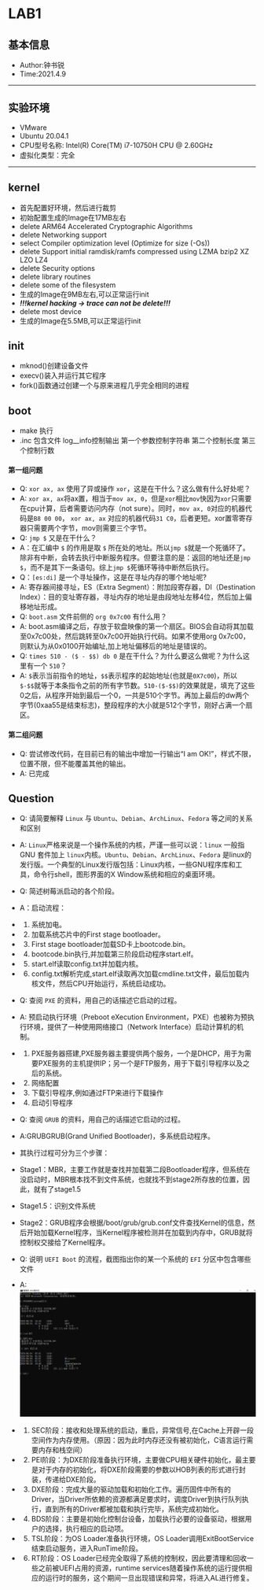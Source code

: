 # LAB1

## 基本信息
- Author:钟书锐 
- Time:2021.4.9
---

## 实验环境
- VMware
- Ubuntu 20.04.1
- CPU型号名称: Intel(R) Core(TM) i7-10750H CPU @ 2.60GHz
- 虚拟化类型：完全
---

## kernel

- 首先配置好环境，然后进行裁剪
- 初始配置生成的Image在17MB左右
- delete ARM64 Accelerated Cryptographic Algorithms 
- delete Networking support
- select Compiler optimization level (Optimize for size (-Os))
- delete Support initial ramdisk/ramfs compressed using LZMA bzip2 XZ LZO LZ4 
- delete Security options 
- delete library routines 
- delete some of the filesystem
- 生成的Image在9MB左右,可以正常运行init 
- ***!!!kernel hacking -> trace can not be delete!!!***
- delete most device
- 生成的Image在5.5MB,可以正常运行init

## init
- mknod()创建设备文件
- execv()装入并运行其它程序
- fork()函数通过创建一个与原来进程几乎完全相同的进程

## boot
- make 执行
- .inc 包含文件 log__info控制输出 第一个参数控制字符串 第二个控制长度 第三个控制行数

#### 第一组问题
- Q: `xor ax, ax` 使用了异或操作 `xor`，这是在干什么？这么做有什么好处呢？
- A: `xor ax, ax`将ax置，相当于`mov ax, 0`，但是`xor`相比`mov`快因为`xor`只需要在cpu计算，后者需要访问内存（not sure）。同时，`mov ax, 0`对应的机器代码是`B8 00 00`， `xor ax, ax` 对应的机器代码`31 C0`，后者更短。xor置零寄存器只需要两个字节，mov则需要三个字节。
- Q: `jmp $` 又是在干什么？
- A：在汇编中 `$` 的作用是取 `$` 所在处的地址。所以`jmp $`就是一个死循环了。除非有中断，会转去执行中断服务程序。但要注意的是：返回的地址还是`jmp  $`，而不是其下一条语句。综上`jmp $`死循环等待中断然后执行。
- Q：`[es:di]` 是一个寻址操作，这是在寻址内存的哪个地址呢?
- A: 寄存器间接寻址，ES（Extra Segment）：附加段寄存器，DI（Destination Index）：目的变址寄存器，寻址内存的地址是由段地址左移4位，然后加上偏移地址形成。
- Q: `boot.asm` 文件前侧的 `org 0x7c00` 有什么用？
- A: boot.asm编译之后，存放于软盘映像的第一个扇区。BIOS会自动将其加载至0x7c00处，然后跳转至0x7c00开始执行代码。如果不使用org 0x7c00，则默认为从0x0100开始编址,加上地址偏移后的地址是错误的。
- Q: `times 510 - ($ - $$) db 0` 是在干什么？为什么要这么做呢？为什么这里有一个 `510`？
- A: `$`表示当前指令的地址，`$$`表示程序的起始地址(也就是`0X7c00`)，所以`$-$$`就等于本条指令之前的所有字节数。`510-($-$$)`的效果就是，填充了这些0之后，从程序开始到最后一个0，一共是510个字节。再加上最后的dw两个字节(0xaa55是结束标志)，整段程序的大小就是512个字节，刚好占满一个扇区。

#### 第二组问题
- Q: 尝试修改代码，在目前已有的输出中增加一行输出“I am OK!”，样式不限，位置不限，但不能覆盖其他的输出。
- A: 已完成

## Question
- Q: 请简要解释 `Linux` 与 `Ubuntu`、`Debian`、`ArchLinux`、`Fedora` 等之间的关系和区别
- A: `Linux`严格来说是一个操作系统的内核，严谨一些可以说：`linux` 一般指 GNU 套件加上 `linux`内核。`Ubuntu`、`Debian`、`ArchLinux`、`Fedora` 是linux的发行版。一个典型的Linux发行版包括：Linux内核，一些GNU程序库和工具，命令行shell，图形界面的X Window系统和相应的桌面环境。
- Q: 简述树莓派启动的各个阶段。
- A：启动流程：
- 1. 系统加电。
- 2. 加载系统芯片中的First stage bootloader。
- 3. First stage bootloader加载SD卡上bootcode.bin。
- 4. bootcode.bin执行,并加载第三阶段启动程序start.elf。
- 5. start.elf读取config.txt并加载内核。
- 6. config.txt解析完成,start.elf读取再次加载cmdline.txt文件，最后加载内核文件，然后CPU开始运行，系统启动成功。
- Q: 查阅 `PXE` 的资料，用自己的话描述它启动的过程。
- A: 预启动执行环境（Preboot eXecution Environment，PXE）也被称为预执行环境，提供了一种使用网络接口（Network Interface）启动计算机的机制。
- 1. PXE服务器搭建,PXE服务器主要提供两个服务，一个是DHCP，用于为需要PXE服务的主机提供IP；另一个是FTP服务，用于下载引导程序以及之后的系统。
- 2. 网络配置
- 3. 下载引导程序,例如通过FTP来进行下载操作
- 4. 启动引导程序
- Q: 查阅 `GRUB` 的资料，用自己的话描述它启动的过程。
- A:GRUBGRUB(Grand Unified Bootloader)，多系统启动程序。
- 其执行过程可分为三个步骤：
- Stage1：MBR，主要工作就是查找并加载第二段Bootloader程序，但系统在没启动时，MBR根本找不到文件系统，也就找不到stage2所存放的位置，因此，就有了stage1.5
- Stage1.5：识别文件系统
- Stage2：GRUB程序会根据/boot/grub/grub.conf文件查找Kernel的信息，然后开始加载Kernel程序，当Kernel程序被检测并在加载到内存中，GRUB就将控制权交接给了Kernel程序。

- Q: 说明 `UEFI Boot` 的流程，截图指出你的某一个系统的 `EFI` 分区中包含哪些文件
- A:![](1.png)
- 1. SEC阶段：接收和处理系统的启动，重启，异常信号,在Cache上开辟一段空间作为内存使用。（原因：因为此时内存还没有被初始化，C语言运行需要内存和栈空间）
- 2. PEI阶段：为DXE阶段准备执行环境，主要做CPU相关硬件初始化，最主要是对于内存的初始化，将DXE阶段需要的参数以HOB列表的形式进行封装，传递给DXE阶段。
- 3. DXE阶段：完成大量的驱动加载和初始化工作。遍历固件中所有的Driver，当Driver所依赖的资源都满足要求时，调度Driver到执行队列执行，直到所有的Driver都被加载和执行完毕，系统完成初始化。
- 4. BDS阶段：主要是初始化控制台设备，加载执行必要的设备驱动，根据用户的选择，执行相应的启动项。
- 5. TSL阶段：为OS Loader准备执行环境，OS Loader调用ExitBootService结束启动服务，进入RunTime阶段。
- 6. RT阶段：OS Loader已经完全取得了系统的控制权，因此要清理和回收一些之前被UEFI占用的资源，runtime services随着操作系统的运行提供相应的运行时的服务，这个期间一旦出现错误和异常，将进入AL进行修复。
                     
  